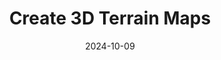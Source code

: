 ---
title: Create 3D Terrain Maps
description:  Create 3D Terrain Maps lets you transform satellite data into stunning 3D terrains, combining WebGL and GIS technologies for an interactive, user-friendly experience on any device.
date: 2024-10-09
url: https://create3dterrainmaps.vercel.app/
ogImagePath: /images/blog/terrain3dgenerator/prevview.png
---